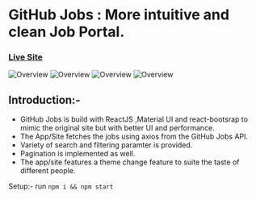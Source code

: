 # GitHub Jobs : More intuitive and clean Job Portal.
### [Live Site](https://github-jobs-mui.netlify.app/)

![Overview](https://i.ibb.co/YcjtJ5D/github-jobs-loader.jpg)
![Overview](https://i.ibb.co/2Wy6HW1/github-jobs-search-list.jpg)
![Overview](https://i.ibb.co/FVRQgx0/github-jobs-location-search.jpg)
![Overview](https://i.ibb.co/v3cSZTR/github-jobs-theme.jpg)

## Introduction:-

* GitHub Jobs is build with ReactJS ,Material UI and react-bootsrap to mimic the original site but with better UI and performance.
* The App/Site fetches the jobs using axios from the GitHub Jobs API.
* Variety of search and filtering paramter is provided.
* Pagination is implemented as well.
* The app/site features a theme change feature to suite the taste of different people.

Setup:-
run ``` npm i && npm start ```
